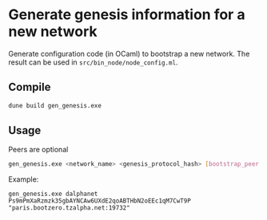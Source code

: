 # Generate genesis information for a new network

Generate configuration code (in OCaml) to bootstrap a new network. The result
can be used in `src/bin_node/node_config.ml`.

## Compile

```bash
dune build gen_genesis.exe
```

## Usage

Peers are optional

```bash
gen_genesis.exe <network_name> <genesis_protocol_hash> [bootstrap_peer..]
```

Example:
```
gen_genesis.exe dalphanet Ps9mPmXaRzmzk35gbAYNCAw6UXdE2qoABTHbN2oEEc1qM7CwT9P "paris.bootzero.tzalpha.net:19732"
```
